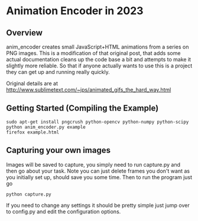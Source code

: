 # Animation Encoder in 2023

## Overview
anim_encoder creates small JavaScript+HTML animations from a series on PNG images.
This is a modification of that original post, that adds some actual documentation
cleans up the code base a bit and attempts to make it slightly more reliable. So that
if anyone actually wants to use this is a project they can get up and running really
quickly.


Original details are at http://www.sublimetext.com/~jps/animated_gifs_the_hard_way.html

## Getting Started (Compiling the Example)
```
sudo apt-get install pngcrush python-opencv python-numpy python-scipy
python anim_encoder.py example
firefox example.html
```


## Capturing your own images
Images will be saved to capture, you simply need to run capture.py and then go about your task.
Note you can just delete frames you don't want as you initially set up, should save you some
time. Then to run the program just go

```
python capture.py
```

If you need to change any settings it should be pretty simple just jump over to config.py
and edit the configuration options.
